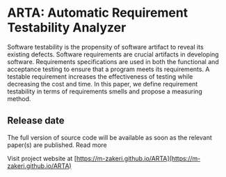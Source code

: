 # ARTA: Automatic Requirement Testability Analyzer

Software testability is the propensity of software artifact to reveal its existing defects. Software requirements are crucial artifacts in developing software. Requirements specifications are used in both the functional and acceptance testing to ensure that a program meets its requirements. A testable requirement increases the effectiveness of testing while decreasing the cost and time. In this paper, we define requirement testability in terms of requirements smells and propose a measuring method.

## Release date

The full version of source code will be available as soon as the relevant paper(s) are published.
Read more

Visit project website at [https://m-zakeri.github.io/ARTA](https://m-zakeri.github.io/ARTA)